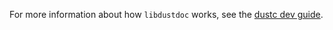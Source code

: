For more information about how `libdustdoc` works, see the [dustc dev guide].

[dustc dev guide]: https://dustc-dev-guide.dustlang.com/dustdoc.html
